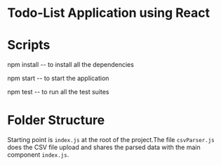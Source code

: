 # Todo-List Application using React


# Scripts
npm install -- to install all the dependencies

npm start -- to start the application

npm test -- to run all the test suites

# Folder Structure
Starting point is `index.js` at the root of the project.The file `csvParser.js` does the CSV file upload and shares the parsed data with the main component `index.js`. 